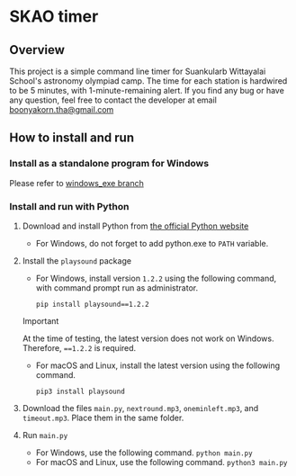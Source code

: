 # SKAO timer

## Overview
This project is a simple command line timer for Suankularb Wittayalai School's astronomy olympiad camp. The time for each station is hardwired to be 5 minutes, with 1-minute-remaining alert. If you find any bug or have any question, feel free to contact the developer at email boonyakorn.tha@gmail.com

## How to install and run
### Install as a standalone program for Windows
Please refer to [windows_exe branch](https://github.com/polya2005/SKAO-timer/tree/windows_exe)

### Install and run with Python
1. Download and install Python from [the official Python website](https://www.python.org)
    - For Windows, do not forget to add python.exe to `PATH` variable.
2. Install the `playsound` package
    - For Windows, install version `1.2.2` using the following command, with command prompt run as administrator.

        ```pip install playsound==1.2.2```
    
    > [!IMPORTANT] 
    > At the time of testing, the latest version does not work on Windows. Therefore, `==1.2.2` is required.

    - For macOS and Linux, install the latest version using the following command.

        ```pip3 install playsound```
3. Download the files `main.py`, `nextround.mp3`, `oneminleft.mp3`, and `timeout.mp3`. Place them in the same folder.
4. Run `main.py`
    - For Windows, use the following command.
        ```python main.py```
    - For macOS and Linux, use the following command.
        ```python3 main.py```